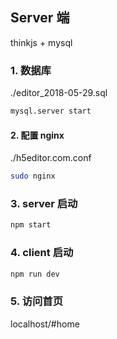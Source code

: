 ## Server 端

thinkjs + mysql


### 1. 数据库

./editor_2018-05-29.sql

``` bash
mysql.server start
```

#### 2. 配置 nginx

./h5editor.com.conf

``` bash
sudo nginx
```

### 3. server 启动

``` bash
npm start
```

### 4. client 启动

``` bash
npm run dev
```

### 5. 访问首页

localhost/#home